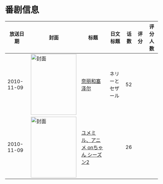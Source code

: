 # 番剧信息

|放送日期|封面|标题|日文标题|话数|评分|评分人数|
|---|---|---|---|---|---|---|
|2010-11-09|<img src="//lain.bgm.tv/pic/cover/c/c8/be/9852_X47x4.jpg" alt="封面" style="width:150px;height:200px;object-fit:cover;">|[奈丽和塞泽尔](https://bangumi.tv/subject/9852)|ネリーとセザール|52|||
|2010-11-09|<img src="//lain.bgm.tv/pic/cover/c/1e/bb/444949_X3TW5.jpg" alt="封面" style="width:150px;height:200px;object-fit:cover;">|[ユメミル、アニメ onちゃん シーズン2](https://bangumi.tv/subject/444949)||26|||
